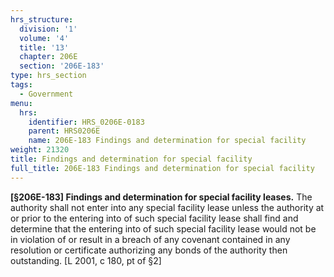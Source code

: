 ```yaml
---
hrs_structure:
  division: '1'
  volume: '4'
  title: '13'
  chapter: 206E
  section: '206E-183'
type: hrs_section
tags:
  - Government
menu:
  hrs:
    identifier: HRS_0206E-0183
    parent: HRS0206E
    name: 206E-183 Findings and determination for special facility
weight: 21320
title: Findings and determination for special facility
full_title: 206E-183 Findings and determination for special facility
---
```

**[§206E-183] Findings and determination for special facility leases.** The authority shall not enter into any special facility lease unless the authority at or prior to the entering into of such special facility lease shall find and determine that the entering into of such special facility lease would not be in violation of or result in a breach of any covenant contained in any resolution or certificate authorizing any bonds of the authority then outstanding. [L 2001, c 180, pt of §2]